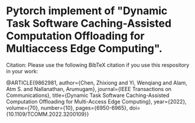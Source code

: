 # Pytorch implement of "Dynamic Task Software Caching-Assisted Computation Offloading for Multiaccess Edge Computing".

Citation:
Please use the following BibTeX citation if you use this respository in your work:

@ARTICLE{9862981,
  author={Chen, Zhixiong and Yi, Wenqiang and Alam, Atm S. and Nallanathan, Arumugam},
  journal={IEEE Transactions on Communications}, 
  title={Dynamic Task Software Caching-Assisted Computation Offloading for Multi-Access Edge Computing}, 
  year={2022},
  volume={70},
  number={10},
  pages={6950-6965},
  doi={10.1109/TCOMM.2022.3200109}}
